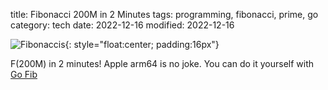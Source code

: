 title: Fibonacci 200M in 2 Minutes
tags: programming, fibonacci, prime, go
category: tech
date: 2022-12-16
modified: 2022-12-16

![Fibonaccis]({static}/images/universe/fibonacci.png){: style="float:center; padding:16px"}

F(200M) in 2 minutes!   Apple arm64 is no joke.  You can do it yourself with [Go Fib](https://github.com/jac18281828/gofib)

